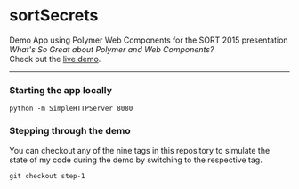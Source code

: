 # sortSecrets
Demo App using Polymer Web Components for the SORT 2015 presentation _What's So Great about Polymer and Web Components?_  
Check out the [live demo](http://huffn.github.io/sortSecrets/).

* * *

### Starting the app locally
```
python -m SimpleHTTPServer 8080
```
### Stepping through the demo
You can checkout any of the nine tags in this repository to simulate the state of my code during the demo by switching to the respective tag.
```
git checkout step-1
```
